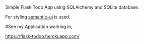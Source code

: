 Simple Flask Todo App using SQLAlchemy and SQLite database.

For styling [semantic-ui](https://semantic-ui.com/) is used.

#See my Application working in,

https://flask-todoo.herokuapp.com/
